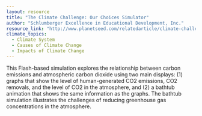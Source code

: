 ```yaml
---
layout: resource
title: "The Climate Challenge: Our Choices Simulator"
author: "Schlumberger Excellence in Educational Development, Inc."
resource_link: "http://www.planetseed.com/relatedarticle/climate-challenge-our-choices"
climate_topics:
  - Climate System
  - Causes of Climate Change
  - Impacts of Climate Change
---
```


This Flash-based simulation explores the relationship between carbon emissions and atmospheric carbon dioxide using two main displays: (1) graphs that show the level of human-generated CO2 emissions, CO2 removals, and the level of CO2 in the atmosphere, and (2) a bathtub animation that shows the same information as the graphs. The bathtub simulation illustrates the challenges of reducing greenhouse gas concentrations in the atmosphere.
